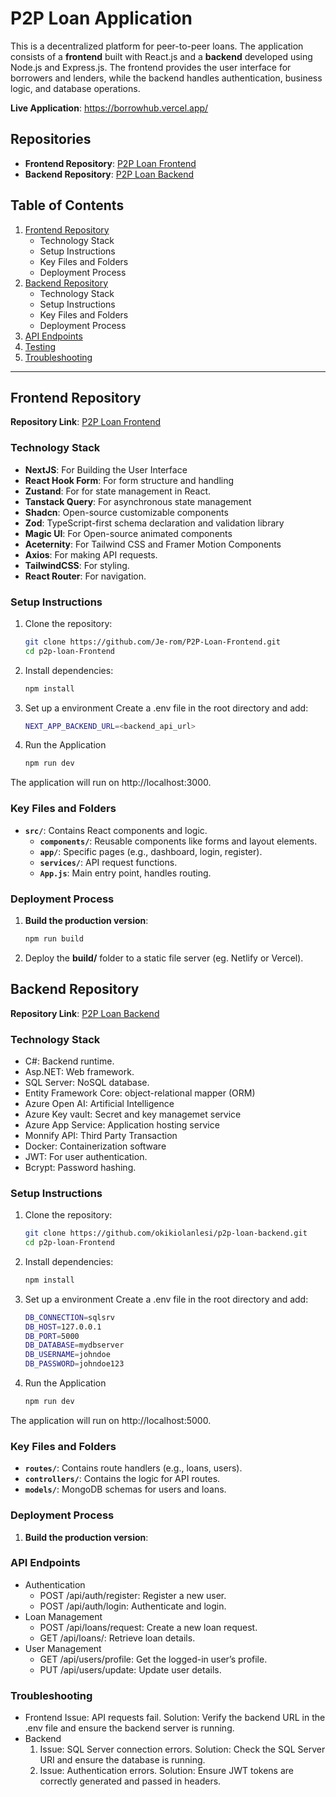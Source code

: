 # P2P Loan Application

This is a decentralized platform for peer-to-peer loans. The application consists of a **frontend** built with React.js and a **backend** developed using Node.js and Express.js. The frontend provides the user interface for borrowers and lenders, while the backend handles authentication, business logic, and database operations.

**Live Application**: https://borrowhub.vercel.app/

## Repositories

- **Frontend Repository**: [P2P Loan Frontend](https://github.com/Je-rom/P2P-Loan-Frontend)
- **Backend Repository**: [P2P Loan Backend](https://github.com/okikiolanlesi/p2p-loan-backend)

## Table of Contents

1. [Frontend Repository](#frontend-repository)
    - Technology Stack
    - Setup Instructions
    - Key Files and Folders
    - Deployment Process
2. [Backend Repository](#backend-repository)
    - Technology Stack
    - Setup Instructions
    - Key Files and Folders
    - Deployment Process
3. [API Endpoints](#api-endpoints)
4. [Testing](#testing)
5. [Troubleshooting](#troubleshooting)

---

## Frontend Repository

**Repository Link**: [P2P Loan Frontend](https://github.com/Je-rom/P2P-Loan-Frontend)

### Technology Stack
- **NextJS**: For Building the User Interface
- **React Hook Form**: For form structure and handling
- **Zustand**: For for state management in React.
- **Tanstack Query**: For asynchronous state management
- **Shadcn**: Open-source customizable components
- **Zod**: TypeScript-first schema declaration and validation library
- **Magic UI**: For Open-source animated components
- **Aceternity**: For Tailwind CSS and Framer Motion Components
- **Axios**: For making API requests.
- **TailwindCSS**: For styling.
- **React Router**: For navigation.

### Setup Instructions
1. Clone the repository:
   ```bash
   git clone https://github.com/Je-rom/P2P-Loan-Frontend.git
   cd p2p-loan-Frontend
2. Install dependencies:
    ```bash
    npm install
3. Set up a environment
    Create a .env file in the root directory and add:
    ```bash
    NEXT_APP_BACKEND_URL=<backend_api_url>
4. Run the Application
    ```bash
    npm run dev

The application will run on http://localhost:3000.

### Key Files and Folders

- **`src/`**: Contains React components and logic.
  - **`components/`**: Reusable components like forms and layout elements.
  - **`app/`**: Specific pages (e.g., dashboard, login, register).
  - **`services/`**: API request functions.
  - **`App.js`**: Main entry point, handles routing.

### Deployment Process

1. **Build the production version**:
   ```bash
   npm run build
2. Deploy the **build/** folder to a static file server (eg.  Netlify or Vercel).


## Backend Repository
**Repository Link**: [P2P Loan Backend](https://github.com/okikiolanlesi/p2p-loan-backend)

### Technology Stack
- C#: Backend runtime.
- Asp.NET: Web framework.
- SQL Server: NoSQL database.
- Entity Framework Core: object-relational mapper (ORM)
- Azure Open AI: Artificial Intelligence 
- Azure Key vault: Secret and key managemet service
- Azure App Service: Application hosting service
- Monnify API: Third Party Transaction
- Docker: Containerization software
- JWT: For user authentication.
- Bcrypt: Password hashing.

### Setup Instructions
1. Clone the repository:
   ```bash
   git clone https://github.com/okikiolanlesi/p2p-loan-backend.git
   cd p2p-loan-Frontend
2. Install dependencies:
    ```bash
    npm install
3. Set up a environment
    Create a .env file in the root directory and add:
    ```bash
    DB_CONNECTION=sqlsrv
    DB_HOST=127.0.0.1
    DB_PORT=5000
    DB_DATABASE=mydbserver
    DB_USERNAME=johndoe
    DB_PASSWORD=johndoe123

4. Run the Application
    ```bash
    npm run dev

The application will run on http://localhost:5000.

### Key Files and Folders

- **`routes/`**: Contains route handlers (e.g., loans, users).
- **`controllers/`**: Contains the logic for API routes.
- **`models/`**: MongoDB schemas for users and loans.

### Deployment Process

1. **Build the production version**:

### API Endpoints
- Authentication
    - POST /api/auth/register: Register a new user.
    - POST /api/auth/login: Authenticate and login.
- Loan Management
    - POST /api/loans/request: Create a new loan request.
    - GET /api/loans/: Retrieve loan details.
- User Management
    - GET /api/users/profile: Get the logged-in user’s profile.
    - PUT /api/users/update: Update user details.

### Troubleshooting
- Frontend
    Issue: API requests fail.
    Solution: Verify the backend URL in the .env file and ensure the backend server is running.
- Backend
    1. Issue: SQL Server connection errors.
    Solution: Check the SQL Server URI and ensure the database is running.
    2. Issue: Authentication errors.
    Solution: Ensure JWT tokens are correctly generated and passed in headers.